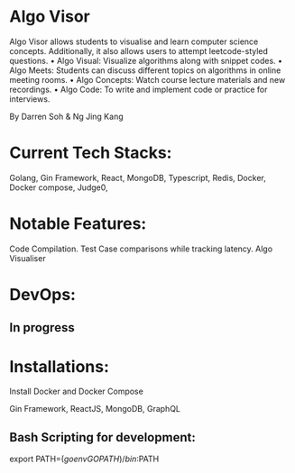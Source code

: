 # Algo Visor
Algo Visor allows students to visualise and learn computer science concepts. Additionally, it also allows users to attempt leetcode-styled questions.
•	Algo Visual: Visualize algorithms along with snippet codes. 
•	Algo Meets: Students can discuss different topics on algorithms in online meeting rooms.
•	Algo Concepts: Watch course lecture materials and new recordings. 
•	Algo Code: To write and implement code or practice for interviews.


By Darren Soh & Ng Jing Kang
# Current Tech Stacks:
Golang, Gin Framework, React, MongoDB, Typescript, Redis, Docker, Docker compose, Judge0, 

# Notable Features:
Code Compilation.
Test Case comparisons while tracking latency.
Algo Visualiser

# DevOps:
## In progress

# Installations:
Install Docker and Docker Compose

Gin Framework, ReactJS, MongoDB, GraphQL

## Bash Scripting for development: 
export PATH=$(go env GOPATH)/bin:$PATH

